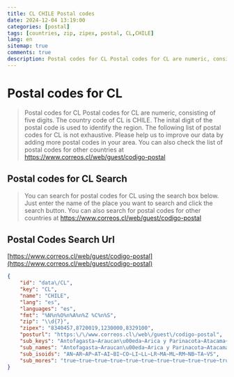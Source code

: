 ```yaml
---
title: CL CHILE Postal codes 
date: 2024-12-04 13:19:00
categories: [postal]
tags: [countries, zip, zipex, postal, CL,CHILE]
lang: en
sitemap: true
comments: true
description: Postal codes for CL Postal codes for CL are numeric, consisting of five digits. The country code of CL is CHILE. The inital digit of the postal code is used to identify the region. The following list of postal codes for CL is not exhaustive. Please help us to improve our data by adding more postal codes in your area. You can also check the list of postal codes for other countries at https://www.correos.cl/web/guest/codigo-postal
---
```


# Postal codes for CL
> Postal codes for CL Postal codes for CL are numeric, consisting of five digits. The country code of CL is CHILE. The inital digit of the postal code is used to identify the region. The following list of postal codes for CL is not exhaustive. Please help us to improve our data by adding more postal codes in your area. You can also check the list of postal codes for other countries at https://www.correos.cl/web/guest/codigo-postal

## Postal codes for CL Search 
> You can search for postal codes for CL using the search box below. Just enter the name of the place you want to search and click the search button. You can also search for postal codes for other countries at https://www.correos.cl/web/guest/codigo-postal

## Postal Codes Search Url

[https://www.correos.cl/web/guest/codigo-postal](https://www.correos.cl/web/guest/codigo-postal)
```json
{
    "id": "data\/CL",
    "key": "CL",
    "name": "CHILE",
    "lang": "es",
    "languages": "es",
    "fmt": "%N%n%O%n%A%n%Z %C%n%S",
    "zip": "\\d{7}",
    "zipex": "8340457,8720019,1230000,8329100",
    "posturl": "https:\/\/www.correos.cl\/web\/guest\/codigo-postal",
    "sub_keys": "Antofagasta~Araucan\u00eda~Arica y Parinacota~Atacama~Ays\u00e9n~Biob\u00edo~Coquimbo~O'Higgins~Los Lagos~Los R\u00edos~Magallanes~Maule~Regi\u00f3n Metropolitana~\u00d1uble~Tarapac\u00e1~Valpara\u00edso",
    "sub_names": "Antofagasta~Araucan\u00eda~Arica y Parinacota~Atacama~Ays\u00e9n del General Carlos Ib\u00e1\u00f1ez del Campo~Biob\u00edo~Coquimbo~Libertador General Bernardo O'Higgins~Los Lagos~Los R\u00edos~Magallanes y de la Ant\u00e1rtica Chilena~Maule~Metropolitana de Santiago~\u00d1uble~Tarapac\u00e1~Valpara\u00edso",
    "sub_isoids": "AN~AR~AP~AT~AI~BI~CO~LI~LL~LR~MA~ML~RM~NB~TA~VS",
    "sub_mores": "true~true~true~true~true~true~true~true~true~true~true~true~true~true~true~true"
}
```
